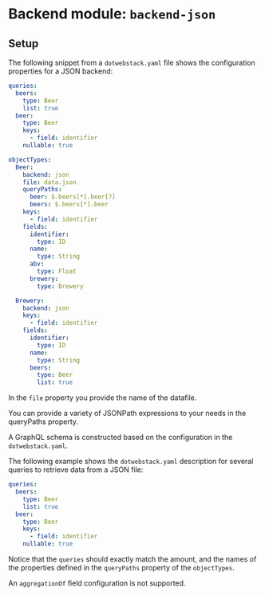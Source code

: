 # Backend module: `backend-json`

## Setup

The following snippet from a `dotwebstack.yaml` file shows the configuration properties for a JSON backend:

```yaml
queries:
  beers:
    type: Beer
    list: true
  beer:
    type: Beer
    keys:
      - field: identifier
    nullable: true

objectTypes:
  Beer:
    backend: json
    file: data.json
    queryPaths:
      beer: $.beers[*].beer[?]
      beers: $.beers[*].beer
    keys:
      - field: identifier
    fields:
      identifier:
        type: ID
      name:
        type: String
      abv:
        type: Float
      brewery:
        type: Brewery

  Brewery:
    backend: json
    keys:
      - field: identifier
    fields:
      identifier:
        type: ID
      name:
        type: String
      beers:
        type: Beer
        list: true
```

In the `file` property you provide the name of the datafile.

You can provide a variety of JSONPath expressions to your needs in the queryPaths property.

A GraphQL schema is constructed based on the configuration in the `dotwebstack.yaml`.

The following example shows the `dotwebstack.yaml` description for several queries to retrieve data from a JSON file:

```yaml
queries:
  beers:
    type: Beer
    list: true
  beer:
    type: Beer
    keys:
      - field: identifier
    nullable: true
```

Notice that the `queries` should exactly match the amount, and the names of the properties
defined in the `queryPaths` property of the `objectTypes`.

An `aggregationOf` field configuration is not supported.
